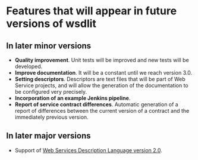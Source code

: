 <!--
  #%L
  wsdlit
  %%
  Copyright (C) 2021 - 2022 Axencia para a Modernización Tecnolóxica de Galicia (AMTEGA) - Xunta de Galicia
  %%
  This file is part of "wsdlit".
  
  "wsdlit" is free software: you can redistribute it and/or modify
  it under the terms of:
  European Union Public License, either Version 1.2 or – as soon
  they will be approved by the European Commission - subsequent versions of
  the EUPL;
  
  "wsdlit" is distributed in the hope that it will be useful,
  but WITHOUT ANY WARRANTY; without even the implied warranty of
  MERCHANTABILITY or FITNESS FOR A PARTICULAR PURPOSE. See the
  European Union Public License for more details.
  
  You may obtain a copy of tce European Union Public Licence at:
  http://joinup.ec.europa.eu/software/page/eupl/licence-eupl
  #L%
  -->


# Features that will appear in future versions of wsdlit

## In later minor versions
* **Quality improvement**. Unit tests will be improved and new tests will be developed.
* **Improve documentation**.
  It will be a constant until we reach version 3.0.
* **Setting descriptors**.
  Descriptors are text files that will be part of Web Service projects,
  and will allow the generation of the documentation to be configured very precisely.
* **Incorporation of an example Jenkins pipeline**.
* **Report of service contract differences**.
  Automatic generation of a report of differences between the current version of a contract and the immediately previous version.

## In later major versions
* Support of [Web Services Description Language version 2.0](http://www.w3.org/TR/wsdl20-primer/).